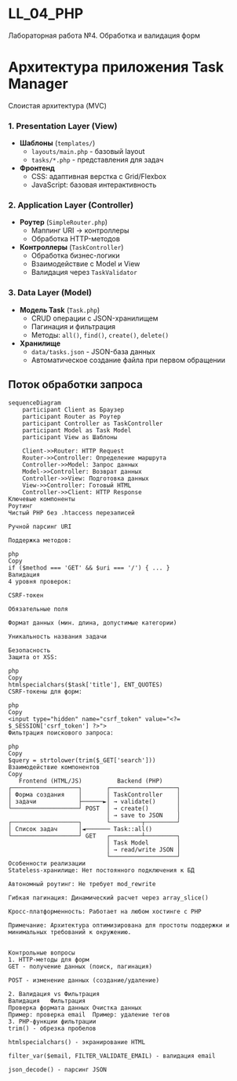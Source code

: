 # LL_04_PHP

Лабораторная работа №4. Обработка и валидация форм

# Архитектура приложения Task Manager

Слоистая архитектура (MVC)

### 1. Presentation Layer (View)

- **Шаблоны** (`templates/`)
  - `layouts/main.php` - базовый layout
  - `tasks/*.php` - представления для задач
- **Фронтенд**
  - CSS: адаптивная верстка с Grid/Flexbox
  - JavaScript: базовая интерактивность

### 2. Application Layer (Controller)

- **Роутер** (`SimpleRouter.php`)
  - Маппинг URI → контроллеры
  - Обработка HTTP-методов
- **Контроллеры** (`TaskController`)
  - Обработка бизнес-логики
  - Взаимодействие с Model и View
  - Валидация через `TaskValidator`

### 3. Data Layer (Model)

- **Модель Task** (`Task.php`)
  - CRUD операции с JSON-хранилищем
  - Пагинация и фильтрация
  - Методы: `all()`, `find()`, `create()`, `delete()`
- **Хранилище**
  - `data/tasks.json` - JSON-база данных
  - Автоматическое создание файла при первом обращении

## Поток обработки запроса

```mermaid
sequenceDiagram
    participant Client as Браузер
    participant Router as Роутер
    participant Controller as TaskController
    participant Model as Task Model
    participant View as Шаблоны

    Client->>Router: HTTP Request
    Router->>Controller: Определение маршрута
    Controller->>Model: Запрос данных
    Model->>Controller: Возврат данных
    Controller->>View: Подготовка данных
    View->>Controller: Готовый HTML
    Controller->>Client: HTTP Response
Ключевые компоненты
Роутинг
Чистый PHP без .htaccess перезаписей

Ручной парсинг URI

Поддержка методов:

php
Copy
if ($method === 'GET' && $uri === '/') { ... }
Валидация
4 уровня проверок:

CSRF-токен

Обязательные поля

Формат данных (мин. длина, допустимые категории)

Уникальность названия задачи

Безопасность
Защита от XSS:

php
Copy
htmlspecialchars($task['title'], ENT_QUOTES)
CSRF-токены для форм:

php
Copy
<input type="hidden" name="csrf_token" value="<?= $_SESSION['csrf_token'] ?>">
Фильтрация поискового запроса:

php
Copy
$query = strtolower(trim($_GET['search']))
Взаимодействие компонентов
Copy
   Frontend (HTML/JS)          Backend (PHP)
┌───────────────────┐       ┌───────────────────┐
│ Форма создания    │       │ TaskController    │
│ задачи            ├──────►│ → validate()      │
└───────────────────┘ POST  │ → create()        │
                            │ → save to JSON    │
┌───────────────────┐       └─────────┬─────────┘
│ Список задач      │◄─────── Task::all()
└───────────────────┘ GET   ┌─────────┴─────────┐
                            │ Task Model        │
                            │ → read/write JSON │
                            └───────────────────┘
Особенности реализации
Stateless-хранилище: Нет постоянного подключения к БД

Автономный роутинг: Не требует mod_rewrite

Гибкая пагинация: Динамический расчет через array_slice()

Кросс-платформенность: Работает на любом хостинге с PHP

Примечание: Архитектура оптимизирована для простоты поддержки и минимальных требований к окружению.


Контрольные вопросы
1. HTTP-методы для форм
GET - получение данных (поиск, пагинация)

POST - изменение данных (создание/удаление)

2. Валидация vs Фильтрация
Валидация	Фильтрация
Проверка формата данных	Очистка данных
Пример: проверка email	Пример: удаление тегов
3. PHP-функции фильтрации
trim() - обрезка пробелов

htmlspecialchars() - экранирование HTML

filter_var($email, FILTER_VALIDATE_EMAIL) - валидация email

json_decode() - парсинг JSON
```
